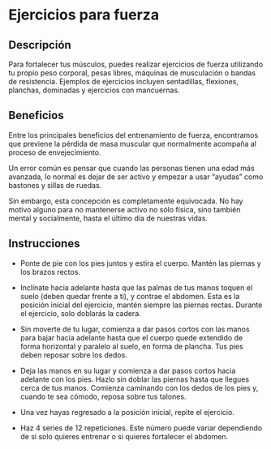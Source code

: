 # Ejercicios para fuerza

## Descripción

Para fortalecer tus músculos, puedes realizar ejercicios de fuerza utilizando tu propio peso corporal, pesas libres, máquinas de musculación o bandas de resistencia. Ejemplos de ejercicios incluyen sentadillas, flexiones, planchas, dominadas y ejercicios con mancuernas. 

## Beneficios

Entre los principales beneficios del entrenamiento de fuerza, encontramos que previene la pérdida de masa muscular que normalmente acompaña al proceso de envejecimiento.

Un error común es pensar que cuando las personas tienen una edad más avanzada, lo normal es dejar de ser activo y empezar a usar “ayudas” como bastones y sillas de ruedas.

Sin embargo, esta concepción es completamente equivocada. No hay motivo alguno para no mantenerse activo no sólo física, sino también mental y socialmente, hasta el último día de nuestras vidas.


## Instrucciones


- Ponte de pie con los pies juntos y estira el cuerpo. Mantén las piernas y los brazos rectos.

- Inclínate hacia adelante hasta que las palmas de tus manos toquen el suelo (deben quedar frente a ti), y contrae el abdomen. Esta es la posición inicial del ejercicio, mantén siempre las piernas rectas. Durante el ejercicio, solo doblarás la cadera.

- Sin moverte de tu lugar, comienza a dar pasos cortos con las manos para bajar hacia adelante hasta que el cuerpo quede extendido de forma horizontal y paralelo al suelo, en forma de plancha. Tus pies deben reposar sobre los dedos.

- Deja las manos en su lugar y comienza a dar pasos cortos hacia adelante con los pies. Hazlo sin doblar las piernas hasta que llegues cerca de tus manos. Comienza caminando con los dedos de los pies y, cuando te sea cómodo, reposa sobre tus talones.

- Una vez hayas regresado a la posición inicial, repite el ejercicio.

- Haz 4 series de 12 repeticiones. Este número puede variar dependiendo de si solo quieres entrenar o si quieres fortalecer el abdomen.